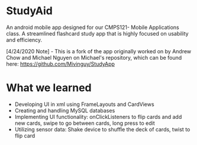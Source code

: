 # StudyAid
An android mobile app designed for our CMPS121- Mobile Applications class. A streamlined flashcard study app that is highly focused on usability and efficiency.

[4/24/2020 Note] - This is a fork of the app originally worked on by Andrew Chow and Michael Nguyen on Michael's repository, which can be found here: https://github.com/Mivinguy/StudyApp

# What we learned
* Developing UI in xml using FrameLayouts and CardViews
* Creating and handling MySQL databases
* Implementing UI functionality: onClickListeners to flip cards and add new cards, swipe to go between cards, long press to edit
* Utilizing sensor data: Shake device to shuffle the deck of cards, twist to flip card
